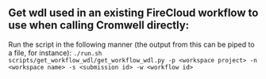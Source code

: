 ## Get wdl used in an existing FireCloud workflow to use when calling Cromwell directly:
Run the script in the following manner (the output from this can be piped to a file, for instance):
```./run.sh scripts/get_workflow_wdl/get_workflow_wdl.py -p <workspace project> -n <workspace name> -s <submission id> -w <workflow id>```